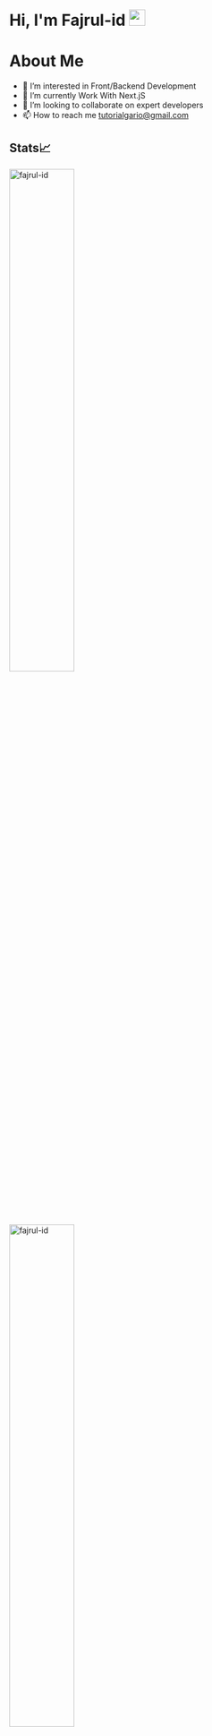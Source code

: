 # Hi, I'm Fajrul-id <img src="https://github.com/TheDudeThatCode/TheDudeThatCode/blob/master/Assets/Hi.gif" width="29px">

# About Me

- 👀 I’m interested in Front/Backend Development
- 🌱 I’m currently Work With Next.jS
- 💞️ I’m looking to collaborate on expert developers
- 📫 How to reach me tutorialgario@gmail.com

## Stats📈
<p align="start">
  <img width="48%" src="https://github-readme-stats.vercel.app/api?username=fajrul-id&show_icons=true&theme=dracula&title_color=61dafb&text_color=ffffff&bg_color=20232a&locale=en&hide_border=true&icon_color=61dafb" alt="fajrul-id" />
</p>
<p>
   <img width="48%" src="https://github-readme-streak-stats.herokuapp.com/?user=fajrul-id&theme=react&hide_border=true" alt="fajrul-id" />
</p>


## 🏆 GitHub Trophies
![](https://github-profile-trophy.vercel.app/?username=fajrul-id&theme=tokyonight&no-frame=false&no-bg=true&margin-w=4)

<!---
fajrul-id/fajrul-id is a ✨ special ✨ repository because its `README.md` (this file) appears on your GitHub profile.
You can click the Preview link to take a look at your 

